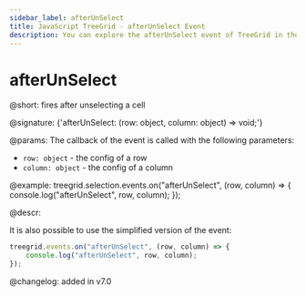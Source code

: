 ```yaml
---
sidebar_label: afterUnSelect
title: JavaScript TreeGrid - afterUnSelect Event 
description: You can explore the afterUnSelect event of TreeGrid in the documentation of the DHTMLX JavaScript UI library. Browse developer guides and API reference, try out code examples and live demos, and download a free 30-day evaluation version of DHTMLX Suite.
---
```


# afterUnSelect

@short: fires after unselecting a cell

@signature: {'afterUnSelect: (row: object, column: object) => void;'}

@params:
The callback of the event is called with the following parameters:

- `row: object` - the config of a row
- `column: object` - the config of a column

@example:
treegrid.selection.events.on("afterUnSelect", (row, column) => {
    console.log("afterUnSelect", row, column); 
});

@descr:

It is also possible to use the simplified version of the event:

~~~js
treegrid.events.on("afterUnSelect", (row, column) => {
    console.log("afterUnSelect", row, column); 
});
~~~

@changelog:
added in v7.0
